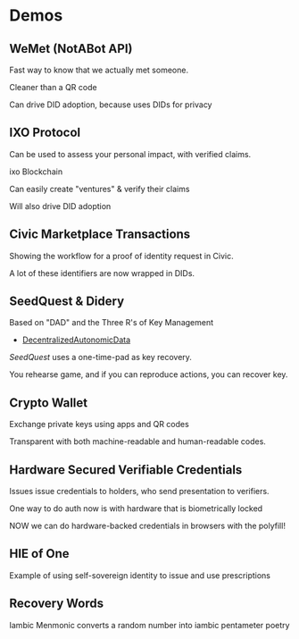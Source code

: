 # Demos

## WeMet (NotABot API)

Fast way to know that we actually met someone.

Cleaner than a QR code

Can drive DID adoption, because uses DIDs for privacy

## IXO Protocol

Can be used to assess your personal impact, with verified claims.

ixo Blockchain

Can easily create "ventures" & verify their claims

Will also drive DID adoption

## Civic Marketplace Transactions

Showing the workflow for a proof of identity request in Civic.

A lot of these identifiers are now wrapped in DIDs.

## SeedQuest & Didery

Based on "DAD" and the Three R's of Key Management

* [DecentralizedAutonomicData](../../../RWoT6/final-documents/DecentralizedAutonomicData.pdf)

_SeedQuest_ uses a one-time-pad as key recovery.

You rehearse game, and if you can reproduce actions, you can recover key.

## Crypto Wallet

Exchange private keys using apps and QR codes

Transparent with both machine-readable and human-readable codes.

## Hardware Secured Verifiable Credentials

Issues issue credentials to holders, who send presentation to verifiers.

One way to do auth now is with hardware that is biometrically locked

NOW we can do hardware-backed credentials in browsers with the polyfill!

## HIE of One

Example of using self-sovereign identity to issue and use prescriptions

## Recovery Words

Iambic Menmonic converts a random number into iambic pentameter poetry